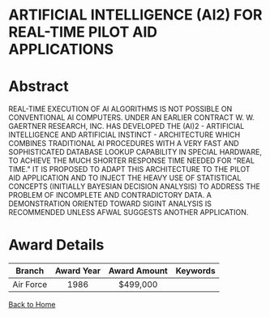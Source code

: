 
ARTIFICIAL INTELLIGENCE (AI2) FOR REAL-TIME PILOT AID APPLICATIONS
==================================================================

# Abstract


REAL-TIME EXECUTION OF AI ALGORITHMS IS NOT POSSIBLE ON CONVENTIONAL AI COMPUTERS. UNDER AN EARLIER CONTRACT W. W. GAERTNER RESEARCH, INC. HAS DEVELOPED THE (AI)2 - ARTIFICIAL INTELLIGENCE AND ARTIFICIAL INSTINCT - ARCHITECTURE WHICH COMBINES TRADITIONAL AI PROCEDURES WITH A VERY FAST AND SOPHISTICATED DATABASE LOOKUP CAPABILITY IN SPECIAL HARDWARE, TO ACHIEVE THE MUCH SHORTER RESPONSE TIME NEEDED FOR "REAL TIME." IT IS PROPOSED TO ADAPT THIS ARCHITECTURE TO THE PILOT AID APPLICATION AND TO INJECT THE HEAVY USE OF STATISTICAL CONCEPTS (INITIALLY BAYESIAN DECISION ANALYSIS) TO ADDRESS THE PROBLEM OF INCOMPLETE AND CONTRADICTORY DATA. A DEMONSTRATION ORIENTED TOWARD SIGINT ANALYSIS IS RECOMMENDED UNLESS AFWAL SUGGESTS ANOTHER APPLICATION.  

# Award Details

|Branch|Award Year|Award Amount|Keywords|
| :---: | :---: | :---: | :---: |
|Air Force|1986|$499,000||
  
  


[Back to Home](https://github.com/chrischow/dod_sbir_awards/CC/#699)